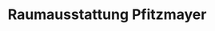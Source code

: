 ---
title: "Raumausstattung Pfitzmayer"
url: /thannhausen/raumausstattung-pfitzmayer/
shop: Möbel
---